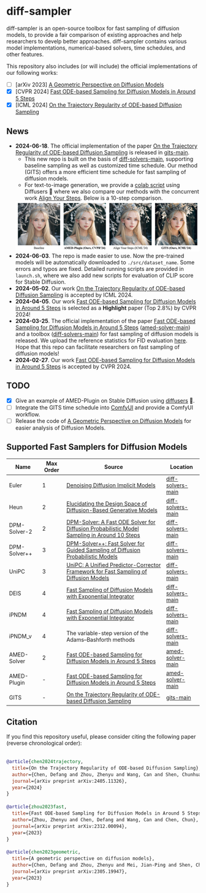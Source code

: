 # diff-sampler
diff-sampler is an open-source toolbox for fast sampling of diffusion models, to provide a fair comparison of existing approaches and help researchers to develp better approaches. diff-sampler contains various model implementations, numerical-based solvers, time schedules, and other features.  

This repository also includes (or will include) the official implementations of our following works:

- [ ] [arXiv 2023] [A Geometric Perspective on Diffusion Models](https://arxiv.org/abs/2305.19947)
- [x] [CVPR 2024] [Fast ODE-based Sampling for Diffusion Models in Around 5 Steps](https://arxiv.org/abs/2312.00094)
- [x] [ICML 2024] [On the Trajectory Regularity of ODE-based Diffusion Sampling](https://arxiv.org/abs/2405.11326)

## News
- **2024-06-18**. The official implementation of the paper [On the Trajectory Regularity of ODE-based Diffusion Sampling](https://arxiv.org/abs/2405.11326) is released in [gits-main](./gits-main/). 
  - This new repo is built on the basis of [diff-solvers-main](./diff-solvers-main/), supporting baseline sampling as well as customized time schedule. Our method (GITS) offers a more efficient time schedule for fast sampling of diffusion models.
  - For text-to-image generation, we provide a [colab script](https://colab.research.google.com/drive/1dxyVyI9SBozYcfS5bUNxKCjaTxPrdWSr?usp=sharing) using Diffusers 🧨 where we also compare our methods with the concurrent work [Align Your Steps](https://research.nvidia.com/labs/toronto-ai/AlignYourSteps/). Below is a 10-step comparison.
  <img src="assets/comparison.jpg" alt="comparison">
- **2024-06-03**. The repo is made easier to use. Now the pre-trained models will be automatically downloaded to `./src/dataset_name`. Some errors and typos are fixed. Detailed running scripts are provided in `launch.sh`, where we also add new scripts for evaluation of CLIP score for Stable Diffusion.
- **2024-05-02**. Our work [On the Trajectory Regularity of ODE-based Diffusion Sampling](https://arxiv.org/abs/2405.11326) is accepted by ICML 2024.
- **2024-04-05**. Our work [Fast ODE-based Sampling for Diffusion Models in Around 5 Steps](https://arxiv.org/abs/2312.00094) is selected as a **Highlight** paper (Top 2.8%) by CVPR 2024!
- **2024-03-25**. The official implementation of the paper [Fast ODE-based Sampling for Diffusion Models in Around 5 Steps](https://arxiv.org/abs/2312.00094) ([amed-solver-main](./amed-solver-main/)) and a toolbox ([diff-solvers-main](./diff-solvers-main/)) for fast sampling of diffusion models is released. We upload the reference statistics for FID evaluation [here](https://drive.google.com/drive/folders/1f8qf5qtUewCdDrkExK_Tk5-qC-fNPKpL?usp=sharing). Hope that this repo can facilitate researchers on fast sampling of diffusion models!
- **2024-02-27**. Our work [Fast ODE-based Sampling for Diffusion Models in Around 5 Steps](https://arxiv.org/abs/2312.00094) is accepted by CVPR 2024.

## TODO
- [x] Give an example of AMED-Plugin on Stable Diffusion using [diffusers](https://github.com/huggingface/diffusers) 🧨.
- [ ] Integrate the GITS time schedule into [ComfyUI](https://github.com/comfyanonymous/ComfyUI) and provide a ComfyUI workflow.
- [ ] Release the code of [A Geometric Perspective on Diffusion Models](https://arxiv.org/abs/2305.19947) for easier analysis of Diffusion Models.

## Supported Fast Samplers for Diffusion Models
| Name | Max Order | Source | Location |
|------|-----------|--------|----------|
|Euler|1|[Denoising Diffusion Implicit Models](https://arxiv.org/abs/2010.02502)|[diff-solvers-main](./diff-solvers-main/)|
|Heun|2|[Elucidating the Design Space of Diffusion-Based Generative Models](https://arxiv.org/abs/2206.00364)|[diff-solvers-main](./diff-solvers-main/)|
|DPM-Solver-2|2|[DPM-Solver: A Fast ODE Solver for Diffusion Probabilistic Model Sampling in Around 10 Steps](https://arxiv.org/abs/2206.00927)|[diff-solvers-main](./diff-solvers-main/)|
|DPM-Solver++|3|[DPM-Solver++: Fast Solver for Guided Sampling of Diffusion Probabilistic Models](https://arxiv.org/abs/2211.01095)|[diff-solvers-main](./diff-solvers-main/)|
|UniPC|3|[UniPC: A Unified Predictor-Corrector Framework for Fast Sampling of Diffusion Models](https://proceedings.neurips.cc/paper_files/paper/2023/hash/9c2aa1e456ea543997f6927295196381-Abstract-Conference.html)|[diff-solvers-main](./diff-solvers-main/)|
|DEIS|4|[Fast Sampling of Diffusion Models with Exponential Integrator](https://arxiv.org/abs/2204.13902)|[diff-solvers-main](./diff-solvers-main/)|
|iPNDM|4|[Fast Sampling of Diffusion Models with Exponential Integrator](https://arxiv.org/abs/2204.13902)|[diff-solvers-main](./diff-solvers-main/)|
|iPNDM_v|4|The variable-step version of the Adams–Bashforth methods|[diff-solvers-main](./diff-solvers-main/)|
|AMED-Solver|2|[Fast ODE-based Sampling for Diffusion Models in Around 5 Steps](https://arxiv.org/abs/2312.00094)|[amed-solver-main](./amed-solver-main/)|
|AMED-Plugin|-|[Fast ODE-based Sampling for Diffusion Models in Around 5 Steps](https://arxiv.org/abs/2312.00094)|[amed-solver-main](./amed-solver-main/)|
|GITS|-|[On the Trajectory Regularity of ODE-based Diffusion Sampling](https://arxiv.org/abs/2405.11326)|[gits-main](./gits-main/)|


## Citation
If you find this repository useful, please consider citing the following paper (reverse chronological order):

```bibtex

@article{chen2024trajectory,
  title={On the Trajectory Regularity of ODE-based Diffusion Sampling},
  author={Chen, Defang and Zhou, Zhenyu and Wang, Can and Shen, Chunhua and Lyu, Siwei},
  journal={arXiv preprint arXiv:2405.11326},
  year={2024}
}

@article{zhou2023fast,
  title={Fast ODE-based Sampling for Diffusion Models in Around 5 Steps},
  author={Zhou, Zhenyu and Chen, Defang and Wang, Can and Chen, Chun},
  journal={arXiv preprint arXiv:2312.00094},
  year={2023}
}

@article{chen2023geometric,
  title={A geometric perspective on diffusion models},
  author={Chen, Defang and Zhou, Zhenyu and Mei, Jian-Ping and Shen, Chunhua and Chen, Chun and Wang, Can},
  journal={arXiv preprint arXiv:2305.19947},
  year={2023}
}

```
